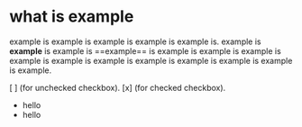 # what is example
example is example is example is example is example is. example is **example** is example is ==example== is example is example is example is example is example is example is example is example is example is example is example.

[ ] (for unchecked checkbox).
[x] (for checked checkbox).

* hello
* hello


